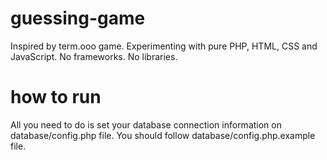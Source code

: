 # guessing-game
Inspired by term.ooo game. Experimenting with pure PHP, HTML, CSS and JavaScript. No frameworks. No libraries.

# how to run
All you need to do is set your database connection information on database/config.php file. You should follow database/config.php.example file.
